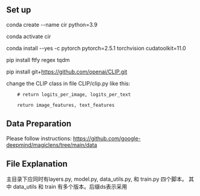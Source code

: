 ## Set up

conda create --name cir python=3.9

conda activate cir

conda install --yes -c pytorch pytorch=2.5.1 torchvision cudatoolkit=11.0

pip install ftfy regex tqdm

pip install git+https://github.com/openai/CLIP.git

change the CLIP class in file CLIP/clip.py like this:

        # return logits_per_image, logits_per_text
        
        return image_features, text_features
        

## Data Preparation

Please follow instructions: https://github.com/google-deepmind/magiclens/tree/main/data

## File Explanation

主目录下应同时有layers.py, model.py, data_utils.py, 和 train.py 四个脚本。
其中 data_utils 和 train 有多个版本。后缀ds表示采用

